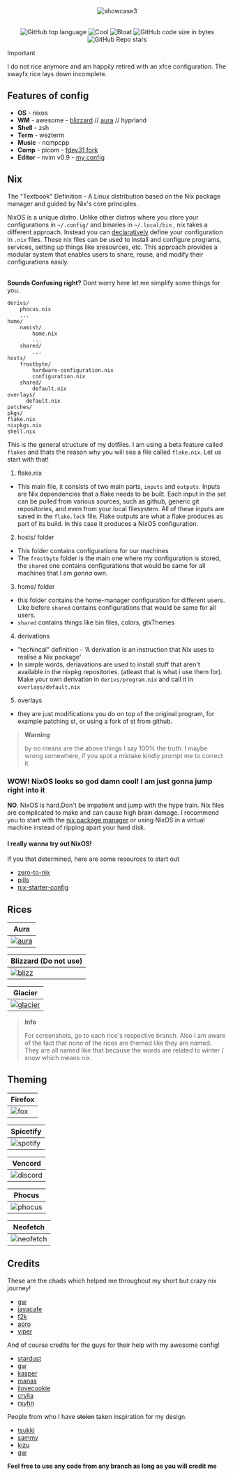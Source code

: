 <div align="center">
<img src="screenshots/header.png" alt="showcase3">

<br>
<br>

![GitHub top language](https://img.shields.io/github/languages/top/chadcat7/fuyu?color=6d92bf&style=for-the-badge&labelColor=1B1919)
![Cool](https://img.shields.io/badge/WM-Awesome-da696f?style=for-the-badge&labelColor=1B1919)
![Bloat](https://img.shields.io/badge/Bloated-Yes-c585cf?style=for-the-badge&labelColor=1B1919)
![GitHub code size in bytes](https://img.shields.io/github/languages/code-size/chadcat7/fuyu?color=e1b56a&style=for-the-badge&labelColor=1B1919)
![GitHub Repo stars](https://img.shields.io/github/stars/chadcat7/fuyu?color=74be88&style=for-the-badge&labelColor=1B1919)
</div>


> [!Important]
>
> I do not rice anymore and am happily retired with an xfce configuration. The swayfx rice lays down incomplete.

## Features of config
+ **OS**     -  nixos
+ **WM**     -  awesome - [blizzard](https://github.com/chadcat7/crystal/tree/blizzard) // [aura](https://github.com/chadcat7/fuyu/tree/aura) // hyprland
+ **Shell**  -  zsh
+ **Term**   -  wezterm
+ **Music**  -  ncmpcpp
+ **Comp**   -  picom - [fdev31 fork](https://github.com/fdev31/picom/tree/animation-pr)
+ **Editor** -  nvim v0.9 - [my config](https://github.com/chadcat7/lodo)

## Nix
The "Textbook" Definition - A Linux distribution based on the Nix package manager and guided by Nix's core principles.

NixOS is a unique distro. Unlike other distros where you store your configurations in `~/.config/` and binaries in `~/.local/bin` , nix takes a different approach. Instead you can [declaratively](https://zero-to-nix.com/concepts/declarative) define your configuration in `.nix` files. These nix files can be used to install and configure programs, services, setting up things like xresources, etc. This approach provides a modular system that enables users to share, reuse, and modify their configurations easily. <br> <br>

**Sounds Confusing right?** Dont worry here let me simplify some things for you.
```
derivs/
    phocus.nix
    ...
home/
    namish/
        home.nix
        ...
    shared/
        ...
hosts/
    frostbyte/
        hardware-configuration.nix
        configuration.nix
    shared/
        default.nix
overlays/
      default.nix
patches/
pkgs/
flake.nix
nixpkgs.nix
shell.nix
```
This is the general structure of my dotfiles. I am using a beta feature called `flakes` and thats the reason why you will sea a file called `flake.nix`. Let us start with that!

1. flake.nix
  + This main file, it consists of two main parts, `inputs` and `outputs`. Inputs are Nix dependencies that a flake needs to be built. Each input in the set can be pulled from various sources, such as github, generic git repositories, and even from your local filesystem. All of these inputs are saved in the `flake.lock` file. Flake outputs are what a flake produces as part of its build. In this case it produces a NixOS configuration.

2. hosts/ folder
  + This folder contains configurations for our machines
  + The `frostbyte` folder is the main one where my configuration is stored, the `shared` one contains configurations that would be same for all machines that I am _gonna_ own.

3. home/ folder
  + this folder contains the home-manager configuration for different users. Like before `shared` contains configurations that would be same for all users.
  + `shared` contains things like bin files, colors, gtkThemes

4. derivations
  + "techincal" definition - 'A derivation is an instruction that Nix uses to realise a Nix package'
  + In simple words, deriavations are used to install stuff that aren't available in the nixpkg repositories. (atleast that is what i use them for). Make your own derivation in `derivs/program.nix` and call it in `overlays/default.nix`

5. overlays
  + they are just modifications you do on top of the original program, for example patching st, or using a fork of st from github.

> **Warning** 
>
> by no means are the above things I say 100% the truth. I maybe wrong somewhere, if you spot a mistake kindly prompt me to correct it

### WOW! NixOS looks so god damn cool! I am just gonna jump right into it
**NO**. NixOS is hard.Don't be impatient and jump with the hype train. Nix files are complicated to make and can cause high brain damage. I recommend you to start with the [nix package manager](https://nixos.org/download.html#nix-install-linux) or using NixOS in a virtual machine instead of ripping apart your hard disk.

#### I really wanna try out NixOS!
If you that determined, here are some resources to start out
  + [zero-to-nix](https://zero-to-nix.com)
  + [pills](https://nixos.org/guides/nix-pills/)
  + [nix-starter-config](https://github.com/Misterio77/nix-starter-config)


## Rices

| <b>Aura</b>                                                                                      |
| ------------------------------------------------------------------------------------------------------------------ |
| <a href="https://github.com/chadcat7/crystal/tree/aura"><img src="screenshots/aura.png"  alt="aura"></a>                    |

| <b>Blizzard (Do not use)</b>                                                                                     |
| ------------------------------------------------------------------------------------------------------------------ |
| <a href="https://github.com/chadcat7/crystal/tree/blizzard"><img src="screenshots/blizzard.png"  alt="blizz"></a>                    |

| <b>Glacier</b>                                                                                      |
| ------------------------------------------------------------------------------------------------------------------ |
| <a href="https://github.com/chadcat7/crystal/tree/glacier"><img src="screenshots/glacier.png"  alt="glacier"></a>                    |

> **Info**
>
> For screenshots, go to each rice's respective branch. Also I am aware of the fact that none of the rices are themed like they are named. They are all named like that because the words are related to winter / snow which means nix. 

## Theming

| <b>Firefox</b>                                                                                      |
| ------------------------------------------------------------------------------------------------------------------ |
| <img src="screenshots/firefox.jpg"  alt="fox">         |

| <b>Spicetify</b>                                                                                     |
| ------------------------------------------------------------------------------------------------------------------ |
| <img src="screenshots/spicetify.jpg"  alt="spotify">                  |

| <b>Vencord</b>                                                                                      |
| ------------------------------------------------------------------------------------------------------------------ |
| <img src="screenshots/vencord.jpg"  alt="discord">                  |

| <b>Phocus</b>                                                                                      |
| ------------------------------------------------------------------------------------------------------------------ |
| <img src="screenshots/phocus.jpg"  alt="phocus">                  |

| <b>Neofetch</b>                                                                                      |
| ------------------------------------------------------------------------------------------------------------------ |
| <img src="screenshots/neofetch.jpg"  alt="neofetch">                  |

## Credits
These are the chads which helped me throughout my short but crazy nix journey!
- [gw](https://github.com/Gwynsav)
- [javacafe](https://github.com/JavaCafe01/)
- [f2k](https://github.com/fortuneteller2k/)
- [apro](https://github.com/Aproxia-dev)
- [viper](https://github.com/viperML/)

And of course credits for the guys for their help with my awesome config!
- [stardust](https://github.com/stardust-kyun/)
- [gw](https://github.com/Gwynsav)
- [kasper](https://github.com/Kasper24)
- [manas](https://github.com/Manas140)
- [ilovecookie](https://github.com/manilarome)
- [crylia](https://github.com/crylia/)
- [rxyhn](https://github.com/rxyhn)

People from who I have ~~stolen~~ taken inspiration for my design.

- [tsukki](https://github.com/tsukki9696)
- [sammy](https://github.com/TorchedSammy)
- [kizu](https://github.com/janleigh)
- [gw](https://github.com/Gwynsav)

**Feel free to use any code from any branch as long as you will credit me**
